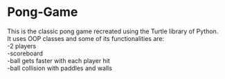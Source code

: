 # Pong-Game  
This is the classic pong game recreated using the Turtle library of Python.  
It uses OOP classes and some of its functionalities are:  
-2 players  
-scoreboard  
-ball gets faster with each player hit  
-ball collision with paddles and walls  
 
